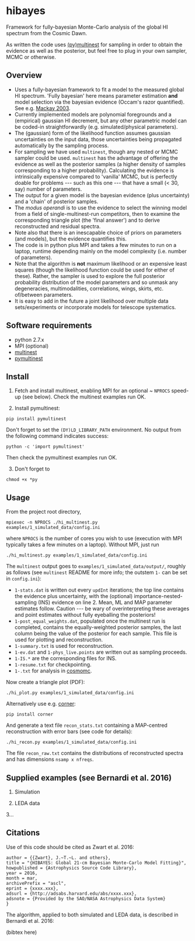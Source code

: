 # hibayes

Framework for fully-bayesian Monte-Carlo analysis of the global HI
spectrum from the Cosmic Dawn.

As written the code uses
[(py)multinest](http://ccpforge.cse.rl.ac.uk/gf/project/multinest) for
sampling in order to obtain the evidence as well as the posterior, but
feel free to plug in your own sampler, MCMC or otherwise.

## Overview

- Uses a fully-bayesian framework to fit a model to the measured
  global HI spectrum. 'Fully bayesian' here means parameter estimation
  **and** model selection via the bayesian evidence (Occam's razor
  quantified). See
  e.g. [Mackay 2003](http://www.inference.phy.cam.ac.uk/mackay/itila/book.html).
- Currently implemented models are polynomial foregrounds and a
  (empirical) gaussian HI decrement, but any other parametric model
  can be coded-in straightforwardly (e.g. simulated/physical
  parameters).
- The (gaussian) form of the likelihood function assumes gaussian
  uncertainties on the input data, those uncertainties being
  propagated automatically by the sampling process.
- For sampling we have used ```multinest```, though any nested or MCMC
  sampler could be used. ```multinest``` has the advantage of offering
  the evidence as well as the posterior samples (a higher density of
  samples corresponding to a higher probability). Calculating the
  evidence is intrinsically expensive compared to 'vanilla' MCMC, but
  is perfectly doable for problems --- such as this one --- that have
  a small (< 30, say) number of parameters.
- The output for a given model is the bayesian evidence (plus
  uncertainty) and a 'chain' of posterior samples.
- The *modus operandi* is to use the evidence to select the winning
  model from a field of single-multinest-run competitors, then to
  examine the corresponding triangle plot (the 'final answer') and to
  derive reconstructed and residual spectra.
- Note also that there is an inescapable choice of priors on
  parameters (and models), but the evidence quantifies this.
- The code is in python plus MPI and takes a few minutes to run on a
  laptop, runtime depending mainly on the model complexity
  (i.e. number of parameters).
- Note that the algorithm is **not** maximum likelihood or an
  expensive least squares (though the likelihood function could be
  used for either of these). Rather, the sampler is used to explore
  the full posterior probability distribution of the model parameters
  and so unmask any degeneracies, multimodalities, correlations,
  wings, skirts, etc. of/between parameters.
- It is easy to add in the future a joint likelihood over multiple
  data sets/experiments or incorporate models for telescope
  systematics.

## Software requirements

- python 2.7.x
- MPI (optional)
- [multinest](http://ccpforge.cse.rl.ac.uk/gf/project/multinest)
- [pymultinest](http://johannesbuchner.github.io/PyMultiNest)

## Install

1. Fetch and install multinest, enabling MPI for an optional ~ ```NPROCS```
speed-up (see below). Check the multinest examples run OK.

2. Install pymultinest:

```pip install pymultinest```

Don't forget to set the ```(DY)LD_LIBRARY_PATH``` environment. No output
from the following command indicates success:

```python -c 'import pymultinest'```

Then check the pymultinest examples run OK.

3. Don't forget to

```chmod +x *py```


## Usage

From the project root directory,

```mpiexec -n NPROCS ./hi_multinest.py examples/1_simulated_data/config.ini```

where ```NPROCS``` is the number of cores you wish to use (execution with
MPI typically takes a few minutes on a laptop). Without MPI, just run

```./hi_multinest.py examples/1_simulated_data/config.ini```

The ```multinest``` output goes to ```examples/1_simulated_data/output/```,
roughly as follows (see ```multinest``` README for more info; the
outstem ```1-``` can be set in ```config.ini```):

- ```1-stats.dat``` is written out every ```updInt``` iterations; the
  top line contains the evidence plus uncertainty, with the (optional)
  importance-nested-sampling (INS) evidence on line 2. Mean, ML and
  MAP parameter estimates follow. Caution --- be wary of
  overinterpreting these averages and point estimates without fully
  eyeballing the posteriors!
- ```1-post_equal_weights.dat```, populated once the multinest run is
  completed, contains the equally-weighted posterior samples, the last
  column being the value of the posterior for each sample. This file
  is used for plotting and reconstruction.
- ```1-summary.txt``` is used for reconstruction.
- ```1-ev.dat``` and ```1-phys_live.points``` are written out as
  sampling proceeds.
- ```1-IS.*``` are the corresponding files for INS.
- ```1-resume.txt``` for checkpointing.
- ```1-.txt``` for analysis in [cosmomc](http://cosmologist.info/cosmomc).

Now create a triangle plot (PDF):

```./hi_plot.py examples/1_simulated_data/config.ini```

Alternatively use e.g. [corner](https://github.com/dfm/corner.py):

```pip install corner```

And generate a text file ```recon_stats.txt``` containing a
MAP-centred reconstruction with error bars (see code for details):

```./hi_recon.py examples/1_simulated_data/config.ini```

The file ```recon_raw.txt``` contains the distributions of
reconstructed spectra and has dimensions ```nsamp x nfreqs```.

## Supplied examples (see Bernardi et al. 2016)

1. Simulation

2. LEDA data

3...

## Citations

Use of this code should be cited as Zwart et al. 2016:

```@misc{ascl_hibayes,
author = {{Zwart}, J.~T.~L. and others},
title = "{HIBAYES: Global 21-cm Bayesian Monte-Carlo Model Fitting}",
howpublished = {Astrophysics Source Code Library},
year = 2016,
month = mar,
archivePrefix = "ascl",
eprint = {xxxx.xxx},
adsurl = {http://adsabs.harvard.edu/abs/xxxx.xxx},
adsnote = {Provided by the SAO/NASA Astrophysics Data System}
}
```

The algorithm, applied to both simulated and LEDA data, is described
in Bernardi et al. 2016:

(bibtex here)




